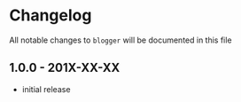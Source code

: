 # Changelog

All notable changes to `blogger` will be documented in this file

## 1.0.0 - 201X-XX-XX

- initial release
